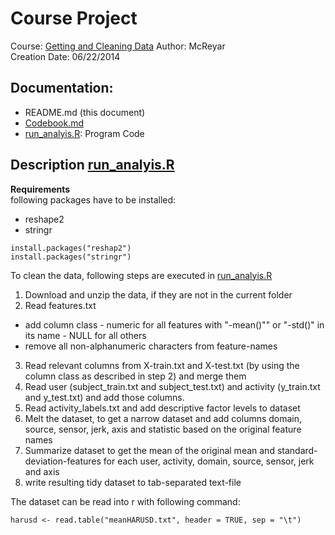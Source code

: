 Course Project 
=========

Course: [Getting and Cleaning Data](https://class.coursera.org/getdata-004)
Author: McReyar  
Creation Date: 06/22/2014

Documentation:
---------
* README.md (this document)
* [Codebook.md](https://github.com/McReyar/GetData_CourseProject/blob/master/Codebook.md)
* [run_analyis.R](https://github.com/McReyar/GetData_CourseProject/blob/master/run_analysis.R): Program Code


Description [run_analyis.R](https://github.com/McReyar/GetData_CourseProject/blob/master/run_analysis.R)
---------
**Requirements**  
following packages have to be installed:
* reshape2 
* stringr  

```
install.packages("reshap2")
install.packages("stringr")
```
To clean the data, following steps are executed in [run_analyis.R](https://github.com/McReyar/GetData_CourseProject/blob/master/run_analysis.R)


1. Download and unzip the data, if they are not in the current folder
2. Read features.txt
  * add column class - numeric for all features with "-mean()"" or "-std()" in its name - NULL for all others
  * remove all non-alphanumeric characters from feature-names
3. Read relevant columns from X-train.txt and X-test.txt (by using the column class as described in step 2) and merge them
4. Read user (subject_train.txt and subject_test.txt) and activity (y_train.txt and y_test.txt) and add those columns.
5. Read activity_labels.txt and add descriptive factor levels to dataset
6. Melt the dataset, to get a narrow dataset and add columns domain, source, sensor, jerk, axis and statistic based on the original feature names
7. Summarize dataset to get the mean of the original mean and standard-deviation-features for each user, activity, domain, source, sensor, jerk and axis
8. write resulting tidy dataset to tab-separated text-file

The dataset can be read into r with following command:

```
harusd <- read.table("meanHARUSD.txt", header = TRUE, sep = "\t")
```